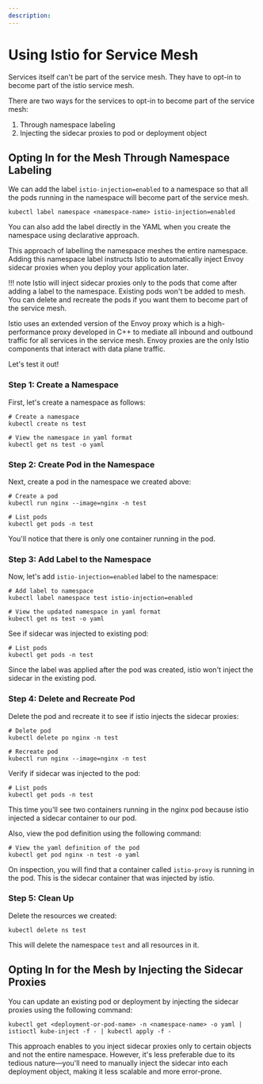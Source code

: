 ```yaml
---
description: 
---
```


# Using Istio for Service Mesh

Services itself can't be part of the service mesh. They have to opt-in to become part of the istio service mesh.

There are two ways for the services to opt-in to become part of the service mesh:

1. Through namespace labeling
2. Injecting the sidecar proxies to pod or deployment object


## Opting In for the Mesh Through Namespace Labeling

We can add the label `istio-injection=enabled` to a namespace so that all the pods running in the namespace will become part of the service mesh.

```
kubectl label namespace <namespace-name> istio-injection=enabled
```

You can also add the label directly in the YAML when you create the namespace using declarative approach.

This approach of labelling the namespace meshes the entire namespace. Adding this namespace label instructs Istio to automatically inject Envoy sidecar proxies when you deploy your application later.

!!! note
    Istio will inject sidecar proxies only to the pods that come after adding a label to the namespace. Existing pods won't be added to mesh. You can delete and recreate the pods if you want them to become part of the service mesh.

Istio uses an extended version of the Envoy proxy which is a high-performance proxy developed in C++ to mediate all inbound and outbound traffic for all services in the service mesh. Envoy proxies are the only Istio components that interact with data plane traffic.

Let's test it out!

### Step 1: Create a Namespace

First, let's create a namespace as follows:

```
# Create a namespace
kubectl create ns test

# View the namespace in yaml format
kubectl get ns test -o yaml
```

### Step 2: Create Pod in the Namespace

Next, create a pod in the namespace we created above:

```
# Create a pod
kubectl run nginx --image=nginx -n test

# List pods
kubectl get pods -n test
```

You'll notice that there is only one container running in the pod.


### Step 3: Add Label to the Namespace

Now, let's add `istio-injection=enabled` label to the namespace:

```
# Add label to namespace
kubectl label namespace test istio-injection=enabled

# View the updated namespace in yaml format
kubectl get ns test -o yaml
```

See if sidecar was injected to existing pod:

```
# List pods
kubectl get pods -n test
```

Since the label was applied after the pod was created, istio won't inject the sidecar in the existing pod.

### Step 4: Delete and Recreate Pod

Delete the pod and recreate it to see if istio injects the sidecar proxies:

```
# Delete pod
kubectl delete po nginx -n test

# Recreate pod
kubectl run nginx --image=nginx -n test
```

Verify if sidecar was injected to the pod:

```
# List pods
kubectl get pods -n test
```

This time you'll see two containers running in the nginx pod because istio injected a sidecar container to our pod.

Also, view the pod definition using the following command:

```
# View the yaml definition of the pod
kubectl get pod nginx -n test -o yaml
```

On inspection, you will find that a container called `istio-proxy` is running in the pod. This is the sidecar container that was injected by istio.


### Step 5: Clean Up

Delete the resources we created:

```
kubectl delete ns test
```

This will delete the namespace `test` and all resources in it.




## Opting In for the Mesh by Injecting the Sidecar Proxies

You can update an existing pod or deployment by injecting the sidecar proxies using the following command:

```
kubectl get <deployment-or-pod-name> -n <namespace-name> -o yaml | istioctl kube-inject -f - | kubectl apply -f -
```

This approach enables to you inject sidecar proxies only to certain objects and not the entire namespace. However, it's less preferable due to its tedious nature—you'll need to manually inject the sidecar into each deployment object, making it less scalable and more error-prone.







